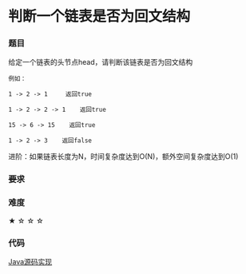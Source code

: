 # 判断一个链表是否为回文结构

### 题目

给定一个链表的头节点head，请判断该链表是否为回文结构

    例如：

    1 -> 2 -> 1     返回true

    1 -> 2 -> 2 -> 1    返回true

    15 -> 6 -> 15    返回true

    1 -> 2 -> 3    返回false

进阶：如果链表长度为N，时间复杂度达到O(N)，额外空间复杂度达到O(1)


### ~~要求~~


### 难度

 ★ ☆ ☆ ☆

### 代码

 [Java源码实现](../../src/LinkList/LinkList7.java)
